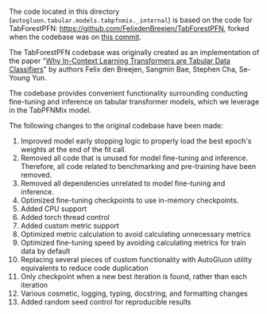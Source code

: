 The code located in this directory (`autogluon.tabular.models.tabpfnmix._internal`) is based on the code for TabForestPFN: https://github.com/FelixdenBreejen/TabForestPFN, forked when the codebase was on [this commit](https://github.com/FelixdenBreejen/TabForestPFN/tree/53114795d3c96f87348a7ccbb675665e9d3e5243).

The TabForestPFN codebase was originally created as an implementation of the paper "[Why In-Context Learning Transformers are Tabular Data Classifiers](https://arxiv.org/pdf/2405.13396)" by authors Felix den Breejen, Sangmin Bae, Stephen Cha, Se-Young Yun.

The codebase provides convenient functionality surrounding conducting fine-tuning and inference on tabular transformer models, which we leverage in the TabPFNMix model.

The following changes to the original codebase have been made:

1. Improved model early stopping logic to properly load the best epoch's weights at the end of the fit call.
2. Removed all code that is unused for model fine-tuning and inference. Therefore, all code related to benchmarking and pre-training have been removed.
3. Removed all dependencies unrelated to model fine-tuning and inference.
4. Optimized fine-tuning checkpoints to use in-memory checkpoints.
5. Added CPU support
6. Added torch thread control
7. Added custom metric support
8. Optimized metric calculation to avoid calculating unnecessary metrics
9. Optimized fine-tuning speed by avoiding calculating metrics for train data by default
10. Replacing several pieces of custom functionality with AutoGluon utility equivalents to reduce code duplication
11. Only checkpoint when a new best iteration is found, rather than each iteration
12. Various cosmetic, logging, typing, docstring, and formatting changes
13. Added random seed control for reproducible results
